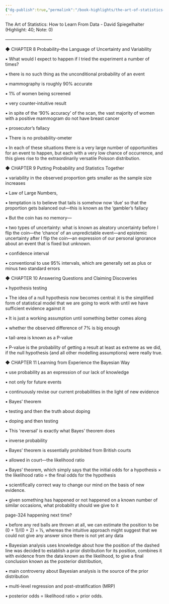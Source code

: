 ```yaml
---
{"dg-publish":true,"permalink":"/book-highlights/the-art-of-statistics-how-to-learn-from-data-david-spiegelhalter/"}
---
```



The Art of Statistics: How to Learn From Data - David Spiegelhalter (Highlight: 40; Note: 0)

───────────────

◆ CHAPTER 8 Probability–the Language of Uncertainty and Variability

▪ What would I expect to happen if I tried the experiment a number of times?

▪ there is no such thing as the unconditional probability of an event

▪ mammography is roughly 90% accurate

▪ 1% of women being screened

▪ very counter-intuitive result

▪ in spite of the ‘90% accuracy’ of the scan, the vast majority of women with a positive mammogram do not have breast cancer

▪ prosecutor’s fallacy

▪ There is no probability-ometer

▪ In each of these situations there is a very large number of opportunities for an event to happen, but each with a very low chance of occurrence, and this gives rise to the extraordinarily versatile Poisson distribution.

◆ CHAPTER 9 Putting Probability and Statistics Together

▪ variability in the observed proportion gets smaller as the sample size increases

▪ Law of Large Numbers,

▪ temptation is to believe that tails is somehow now ‘due’ so that the proportion gets balanced out—this is known as the ‘gambler’s fallacy

▪ But the coin has no memory—

▪ two types of uncertainty: what is known as aleatory uncertainty before I flip the coin—the ‘chance’ of an unpredictable event—and epistemic uncertainty after I flip the coin—an expression of our personal ignorance about an event that is fixed but unknown.

▪ confidence interval

▪ conventional to use 95% intervals, which are generally set as plus or minus two standard errors

◆ CHAPTER 10 Answering Questions and Claiming Discoveries

▪ hypothesis testing

▪ The idea of a null hypothesis now becomes central: it is the simplified form of statistical model that we are going to work with until we have sufficient evidence against it

▪ It is just a working assumption until something better comes along

▪ whether the observed difference of 7% is big enough

▪ tail-area is known as a P-value

▪ P-value is the probability of getting a result at least as extreme as we did, if the null hypothesis (and all other modelling assumptions) were really true.

◆ CHAPTER 11 Learning from Experience the Bayesian Way

▪ use probability as an expression of our lack of knowledge

▪ not only for future events

▪ continuously revise our current probabilities in the light of new evidence

▪ Bayes’ theorem

▪ testing and then the truth about doping

▪ doping and then testing

▪ This ‘reversal’ is exactly what Bayes’ theorem does

▪ inverse probability

▪ Bayes’ theorem is essentially prohibited from British courts

▪ allowed in court—the likelihood ratio

▪ Bayes’ theorem, which simply says that
the initial odds for a hypothesis × the likelihood ratio = the final odds for the hypothesis

▪ scientifically correct way to change our mind on the basis of new evidence.

▪ given something has happened or not happened on a known number of similar occasions, what probability should we give to it 

page-324 
happening next time?

▪ before any red balls are thrown at all, we can estimate the position to be (0 + 1)/(0 + 2) = ½, whereas the intuitive approach might suggest that we could not give any answer since there is not yet any data

▪ Bayesian analysis uses knowledge about how the position of the dashed line was decided to establish a prior distribution for its position, combines it with evidence from the data known as the likelihood, to give a final conclusion known as the posterior distribution,

▪ main controversy about Bayesian analysis is the source of the prior distribution

▪ multi-level regression and post-stratification (MRP)

▪ posterior odds = likelihood ratio × prior odds.